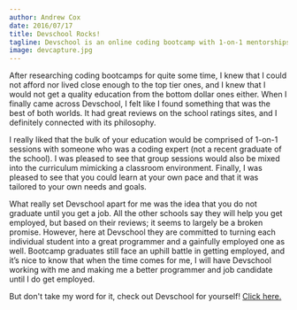 ```yaml
---
author: Andrew Cox
date: 2016/07/17
title: Devschool Rocks!
tagline: Devschool is an online coding bootcamp with 1-on-1 mentorships and a student-first philosphy.
image: devcapture.jpg
---
```


After researching coding bootcamps for quite some time, I knew that I could not afford nor lived close enough to the top tier ones, and I knew that I would not get a quality education from the bottom dollar ones either. When I finally came across Devschool, I felt like I found something that was the best of both worlds. It had great reviews on the school ratings sites, and I definitely connected with its philosophy. 

<!--more-->

I really liked that the bulk of your education would be comprised of 1-on-1 sessions with someone who was a coding expert (not a recent graduate of the school). I was pleased to see that group sessions would also be mixed into the curriculum mimicking a classroom environment. Finally, I was pleased to see that you could learn at your own pace and that it was tailored to your own needs and goals. 

What really set Devschool apart for me was the idea that you do not graduate until you get a job. All the other schools say they will help you get employed, but based on their reviews; it seems to largely be a broken promise. However, here at Devschool they are committed to turning each individual student into a great programmer and a gainfully employed one as well. Bootcamp graduates still face an uphill battle in getting employed, and it’s nice to know that when the time comes for me, I will have Devschool working with me and making me a better programmer and job candidate until I do get employed.

But don't take my word for it, check out Devschool for yourself! [Click here.](https://devschool.rocks "Devschool Homepage")
